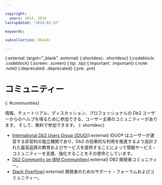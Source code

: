 ```yaml
---

copyright:
  years: 2014, 2019
lastupdated: "2019-02-22"

keywords:

subcollection: Db2whc

---
```


<!-- Attribute definitions --> 
{:external: target="_blank" .external}
{:shortdesc: .shortdesc}
{:codeblock: .codeblock}
{:screen: .screen}
{:tip: .tip}
{:important: .important}
{:note: .note}
{:deprecated: .deprecated}
{:pre: .pre}

# コミュニティー
{: #communities}

情報、チュートリアル、ディスカッション、プロフェッショナルの Db2 ユーザーからのヘルプを得るために参加できる、ユーザー主導のコミュニティーがあります。 そして、無料で参加できます。
{: shortdesc}

* [International Db2 Users Group (IDUG)](https://www.idug.org/){:external} IDUG® はユーザーが運営する非営利の独立機関であり、Db2 の効果的な利用を推進するよう設計された最高品質の教育およびサービスを提供することによって情報サービス・コミュニティーを支援、強化することをその使命としています。
* [Db2 Community on IBM Communities](https://community.ibm.com/community/user/hybriddatamanagement/communities/community-home?CommunityKey=1feb44c5-c839-437b-8e7a-f85d61d4136b){:external} DB2 開発者コミュニティー。
* [Stack Overflow](https://stackoverflow.com/users/login?ssrc=anon_ask&returnurl=https%3a%2f%2fstackoverflow.com%2fquestions%2fask%3ftags%3ddashdb){:external} 開発者のためのサポート・フォーラムおよびコミュニティー。
